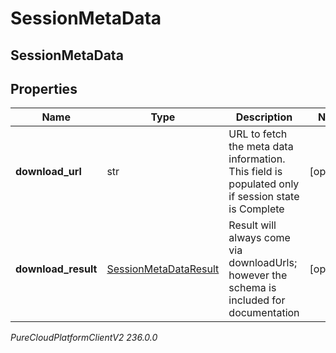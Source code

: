 # SessionMetaData

## SessionMetaData

## Properties

|Name | Type | Description | Notes|
|------------ | ------------- | ------------- | -------------|
| **download_url** | str | URL to fetch the meta data information. This field is populated only if session state is Complete | [optional] |
| **download_result** | [SessionMetaDataResult](SessionMetaDataResult) | Result will always come via downloadUrls; however the schema is included for documentation | [optional] |



_PureCloudPlatformClientV2 236.0.0_
